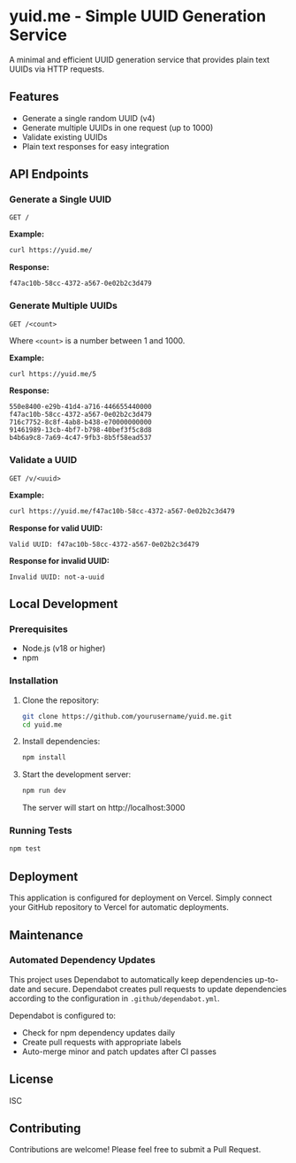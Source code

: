 # yuid.me - Simple UUID Generation Service

A minimal and efficient UUID generation service that provides plain text UUIDs via HTTP requests.

## Features

- Generate a single random UUID (v4)
- Generate multiple UUIDs in one request (up to 1000)
- Validate existing UUIDs
- Plain text responses for easy integration

## API Endpoints

### Generate a Single UUID

```
GET /
```

**Example:**

```bash
curl https://yuid.me/
```

**Response:**

```
f47ac10b-58cc-4372-a567-0e02b2c3d479
```

### Generate Multiple UUIDs

```
GET /<count>
```

Where `<count>` is a number between 1 and 1000.

**Example:**

```bash
curl https://yuid.me/5
```

**Response:**

```
550e8400-e29b-41d4-a716-446655440000
f47ac10b-58cc-4372-a567-0e02b2c3d479
716c7752-8c8f-4ab8-b438-e70000000000
91461989-13cb-4bf7-b798-40bef3f5c8d8
b4b6a9c8-7a69-4c47-9fb3-8b5f58ead537
```

### Validate a UUID

```
GET /v/<uuid>
```

**Example:**

```bash
curl https://yuid.me/f47ac10b-58cc-4372-a567-0e02b2c3d479
```

**Response for valid UUID:**

```
Valid UUID: f47ac10b-58cc-4372-a567-0e02b2c3d479
```

**Response for invalid UUID:**

```
Invalid UUID: not-a-uuid
```

## Local Development

### Prerequisites

- Node.js (v18 or higher)
- npm

### Installation

1. Clone the repository:

   ```bash
   git clone https://github.com/yourusername/yuid.me.git
   cd yuid.me
   ```

2. Install dependencies:

   ```bash
   npm install
   ```

3. Start the development server:

   ```bash
   npm run dev
   ```

   The server will start on http://localhost:3000

### Running Tests

```bash
npm test
```

## Deployment

This application is configured for deployment on Vercel. Simply connect your GitHub repository to Vercel for automatic deployments.

## Maintenance

### Automated Dependency Updates

This project uses Dependabot to automatically keep dependencies up-to-date and secure. Dependabot creates pull requests to update dependencies according to the configuration in `.github/dependabot.yml`.

Dependabot is configured to:

- Check for npm dependency updates daily
- Create pull requests with appropriate labels
- Auto-merge minor and patch updates after CI passes

## License

ISC

## Contributing

Contributions are welcome! Please feel free to submit a Pull Request.
